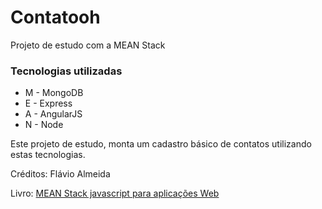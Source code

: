 # Contatooh
Projeto de estudo com a MEAN Stack

### Tecnologias utilizadas
- M - MongoDB
- E - Express
- A - AngularJS
- N - Node

Este projeto de estudo, monta um cadastro básico de contatos utilizando estas tecnologias.

Créditos: Flávio Almeida

Livro: [MEAN Stack javascript para aplicações Web](https://www.casadocodigo.com.br/products/livro-mean)
